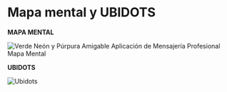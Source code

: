 # Mapa mental y UBIDOTS

**MAPA MENTAL**

![Verde Neón y Púrpura Amigable Aplicación de Mensajería Profesional Mapa Mental](https://user-images.githubusercontent.com/57046870/187830196-5f8215a4-6258-4cdb-8e6c-9764eed195a7.png)

**UBIDOTS**

![Ubidots](https://user-images.githubusercontent.com/57046870/187920033-165647c8-fca4-4988-aa66-63f47564d876.png)
